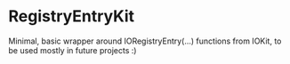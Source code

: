 # RegistryEntryKit

Minimal, basic wrapper around IORegistryEntry(...) functions from IOKit, to be used mostly in future projects :) 
